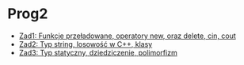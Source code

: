 # Prog2

- [Zad1: Funkcje przeładowane, operatory new, oraz delete, cin, cout](https://github.com/MASSHUU12/prog2/tree/main/zad1/zad1)
- [Zad2: Typ string, losowość w C++, klasy](https://github.com/MASSHUU12/prog2/tree/main/zad2/zad2)
- [Zad3: Typ statyczny, dziedziczenie, polimorfizm](https://github.com/MASSHUU12/prog2/tree/main/zad3/zad3)
